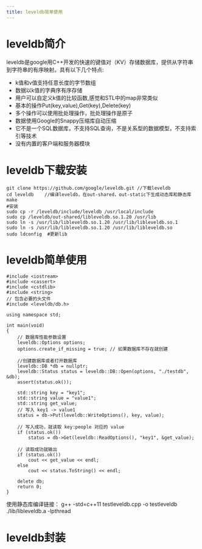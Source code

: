 ```yaml
---
title: leveldb简单使用
---
```


# leveldb简介
leveldb是google用C++开发的快速的键值对（KV）存储数据库，提供从字符串到字符串的有序映射。具有以下几个特点:     

- k值和v值支持任意长度的字节数组
- 数据以k值的字典序有序存储
- 用户可以自定义k值的比较函数,感觉和STL中的map非常类似
- 基本的操作Put(key,value),Get(key),Delete(key)
- 多个操作可以使用批处理操作，批处理操作是原子
- 数据使用Google的Snappy压缩库自动压缩
- 它不是一个SQL数据库，不支持SQL查询，不是关系型的数据模型，不支持索引等技术
- 没有内置的客户端和服务器模块

# leveldb下载安装
	git clone https://github.com/google/leveldb.git //下载leveldb
	cd leveldb    //编译leveldb，在out-shared，out-static下生成动态库和静态库
	make
	#安装
	sudo cp -r /leveldb/include/leveldb /usr/local/include
	sudo cp /leveldb/out-shared/libleveldb.so.1.20 /usr/lib
    sudo ln -s /usr/lib/libleveldb.so.1.20 /usr/lib/libleveldb.so.1
    sudo ln -s /usr/lib/libleveldb.so.1.20 /usr/lib/libleveldb.so
    sudo ldconfig  #更新lib

# leveldb简单使用	
	#include <iostream>
	#include <cassert>
	#include <cstdlib>
	#include <string>
	// 包含必要的头文件
	#include <leveldb/db.h>

	using namespace std;

	int main(void)
	{
	    // 数据库性能参数设置
	    leveldb::Options options;
	    options.create_if_missing = true; // 如果数据库不存在就创建
	
	    //创建数据库或者打开数据库
	    leveldb::DB *db = nullptr;
	    leveldb::Status status = leveldb::DB::Open(options, "./testdb", &db);
	    assert(status.ok());
	
	    std::string key = "key1";
	    std::string value = "value1";
	    std::string get_value;
	    // 写入 key1 -> value1
	    status = db->Put(leveldb::WriteOptions(), key, value);
	
	    // 写入成功，就读取 key:people 对应的 value
	    if (status.ok())
	        status = db->Get(leveldb::ReadOptions(), "key1", &get_value);
	
	    // 读取成功就输出
	    if (status.ok())
	        cout << get_value << endl;
	    else
	        cout << status.ToString() << endl;
	
	    delete db;
	    return 0;
	}

使用静态库编译链接：
	g++ -std=c++11 testleveldb.cpp -o testleveldb ./lib/libleveldb.a -lpthread
# leveldb封装